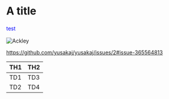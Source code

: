 # A title

<html>
<body>
<p style="color:blue; line-height:1.5;">test</p>
  
![Ackley](https://user-images.githubusercontent.com/43025024/45472247-9cd09100-b76e-11e8-9e97-4fbfc95269df.png)

https://github.com/yusakaj/yusakaj/issues/2#issue-365564813

| TH1 | TH2 |
----|---- 
| TD1 | TD3 |
| TD2 | TD4 |
